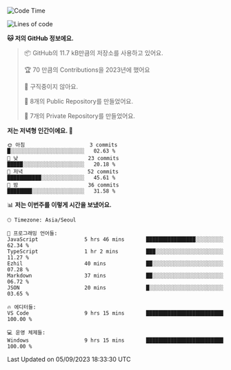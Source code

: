   <!--START_SECTION:waka-->
![Code Time](http://img.shields.io/badge/Code%20Time-196%20hrs%2030%20mins-blue)

![Lines of code](https://img.shields.io/badge/%EC%A0%80%EB%8A%94%20%EC%97%AC%ED%83%9C%EA%B9%8C%EC%A7%80%20-109.7%20thousand%20%EC%A4%84%EC%9D%98%20%EC%BD%94%EB%93%9C%EB%A5%BC%20%EC%9E%91%EC%84%B1%ED%96%88%EC%96%B4%EC%9A%94.-blue)

**🐱 저의 GitHub 정보에요.** 

> 📦 GitHub의 11.7 kB만큼의 저장소를 사용하고 있어요. 
 > 
> 🏆 70 만큼의 Contributions을 2023년에 했어요
 > 
> 🚫 구직중이지 않아요.
 > 
> 📜 8개의 Public Repository를 만들었어요. 
 > 
> 🔑 7개의 Private Repository를 만들었어요. 
 > 
**저는 저녁형 인간이에요. 🦉** 

```text
🌞 아침                     3 commits           █░░░░░░░░░░░░░░░░░░░░░░░░   02.63 % 
🌆 낮　                     23 commits          █████░░░░░░░░░░░░░░░░░░░░   20.18 % 
🌃 저녁                     52 commits          ███████████░░░░░░░░░░░░░░   45.61 % 
🌙 밤　                     36 commits          ████████░░░░░░░░░░░░░░░░░   31.58 % 
```


📊 **저는 이번주를 이렇게 시간을 보냈어요.** 

```text
🕑︎ Timezone: Asia/Seoul

💬 프로그래밍 언어들: 
JavaScript               5 hrs 46 mins       ████████████████░░░░░░░░░   62.34 % 
TypeScript               1 hr 2 mins         ███░░░░░░░░░░░░░░░░░░░░░░   11.27 % 
Ezhil                    40 mins             ██░░░░░░░░░░░░░░░░░░░░░░░   07.28 % 
Markdown                 37 mins             ██░░░░░░░░░░░░░░░░░░░░░░░   06.72 % 
JSON                     20 mins             █░░░░░░░░░░░░░░░░░░░░░░░░   03.65 % 

🔥 에디터들: 
VS Code                  9 hrs 15 mins       █████████████████████████   100.00 % 

💻 운영 체제들: 
Windows                  9 hrs 15 mins       █████████████████████████   100.00 % 
```


 Last Updated on 05/09/2023 18:33:30 UTC
<!--END_SECTION:waka-->
